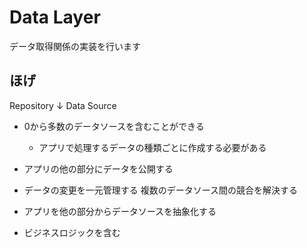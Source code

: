 # Data Layer

データ取得関係の実装を行います

## ほげ

Repository
↓
Data Source

- 0から多数のデータソースを含むことができる
  - アプリで処理するデータの種類ごとに作成する必要がある

- アプリの他の部分にデータを公開する
- データの変更を一元管理する
複数のデータソース間の競合を解決する
- アプリを他の部分からデータソースを抽象化する
- ビジネスロジックを含む